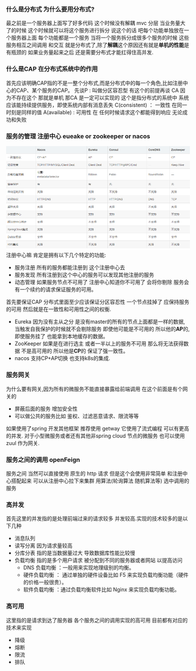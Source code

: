 

### 什么是分布式 为什么要用分布式?
   最之前是一个服务器上面写了好多代码  这个时候没有解耦 mvc 分层 当业务量大了的时候 这个时候就可以将这个服务进行拆分  说这个的话 吧每个功能单独放在一个服务器上面 每个功能都是一个服务
   当将一个服务拆分成很多个服务的时候  这些服务相互之间调用 和交互  就是分布式了,除了**解耦**这个原因还有就是**单机的性能**是有瓶颈的 如果业务量起来之后 还是需要分布式才能扛得住高并发.
   
### 什么是CAP 在分布式系统中的作用
   首先应该明确CAP指的不是一整个分布式,而是分布式中的每一个角色,比如注册中心的CAP、某个服务的CAP。
   先谈P : 叫做分区容忍型 有这个的前提再谈 CA 因为不存在这个  那就是单机 那CA 是一定可以实现的  这个是指分布式的系统中  系统应该能持续提供服务，即使系统内部有消息丢失
   C(consistent) ： 一致性  在同一时刻是同样的值
   A(available) : 可用性 在 任何时候请求这个都能得到响应 无论成功和失败 
   
### 服务的管理  注册中心  eueake or zookeeper  or nacos 
   ![image](image/注册中心对比.png)
   注册中心嘛 肯定是拥有以下几个特定的功能:
   * 服务注册   所有的服务都能注册到 这个注册中心去
   * 服务发现   所有注册到这个中心的服务可以发现其他注册的服务
   * 动态管理   如果服务节点不可用了 注册中心知道你不可用了 会将你剔除 服务会有一个续约的请求保证服务的可用。
   
   首先要保证CAP 分布式里面至少应该保证分区容忍性 一个节点挂掉了 应保持服务的可用 然后就是在一致性和可用性之间的权衡.
   * Eureka 因为没有主从之分 是没有master的所有的节点上面都是一样的数据,当触发自我保护的时候就不会剔除服务 即使他可能是不可用的  所以他的**AP**的,即使服务挂了 也能拿到本地缓存的数据。
   * ZooKeeper  如果是在进行选主 或者一半以上的服务不可用 那么将无法获得数据 不是高可用的 所以他是**CP**的 保证了强一致性。
   * nacos  支持CP+AP切换 也支持k8s的集成.

### 服务网关 
   为什么要有网关,因为所有的微服务不能直接暴露给前端调用 在这个前面是有个网关的
   * 屏蔽后面的服务 增加安全性
   * 可以做公共的服务比如 鉴权、过滤恶意请求、限流等等
   
   如果使用了spring 开发其他框架 推荐使用 getway 它使用了流式编程 可以有更高的并发.
   对于小型微服务或者还有其他非spring cloud 节点的微服务 也可以使用zuul 作为网关.

### 服务之间的调用 openFeign 
   服务之间 当然可以直接使用 原生的 http 请求 但是这个会使用非常简单 和注册中心搭配起来 可以从注册中心拉下来集群 用算法(轮询算法 随机算法等) 选中调用的服务


### 高并发
   首先这里的并发指的是处理前端过来的请求较多 并发较高.实现的技术较多的是以下几种
   * 消息队列
   * 读写分离   因为请求量较高
   * 分库分表   指的是当数据量过大 导致数据库性能比较慢
   * 负载均衡   指的是多个用户请求 被分配到不同的服务器或者网站 以提高访问
        * DNS 负载均衡 ：一般用来实现地理级别的均衡。
        * 硬件负载均衡 ： 通过单独的硬件设备比如 F5 来实现负载均衡功能（硬件的价格一般很贵）。
        * 软件负载均衡 ：通过负载均衡软件比如 Nginx 来实现负载均衡功能。
### 高可用
   这里指的是请求到达了服务器 各个服务之间的调用实现的高可用 目前都有对应的技术来实现
   * 降级
   * 熔断
   * 限流
   * 排队
   
   
   
   
   
   
   
   
   
   